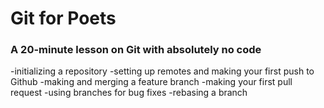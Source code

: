 # Git for Poets

### A 20-minute lesson on Git with absolutely no code

-initializing a repository
-setting up remotes and making your first push to Github
-making and merging a feature branch
-making your first pull request
-using branches for bug fixes
-rebasing a branch

